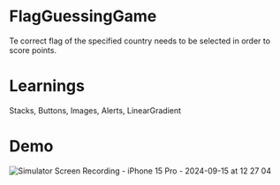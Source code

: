 # FlagGuessingGame
Te correct flag of the specified country needs to be selected in order to score points.
# Learnings
Stacks, Buttons, Images, Alerts, LinearGradient
# Demo
![Simulator Screen Recording - iPhone 15 Pro - 2024-09-15 at 12 27 04](https://github.com/user-attachments/assets/bb9cbd05-89b9-42fa-8bd8-c0c03e508cd3)
